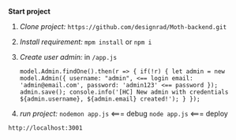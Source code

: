 **Start project**

1. _Clone project:_
    `https://github.com/designrad/Moth-backend.git`
 
2. _Install requirement:_
    `mpm install` or `npm i`

3. _Create user admin:_
    in `/app.js`

    `model.Admin.findOne().then(r => {
        if(!r) {
            let admin = new model.Admin({
                username: "admin", <== login
                email: 'admin@email.com',
                password: 'admin123' <== password
            });
            admin.save();
            console.info('[HC] New admin with credentials ${admin.username}, ${admin.email} created!');
        }
    });`
 
4. _run project:_
    `nodemon app.js` <=== debug
    `node app.js` <=== deploy

`http://localhost:3001`
